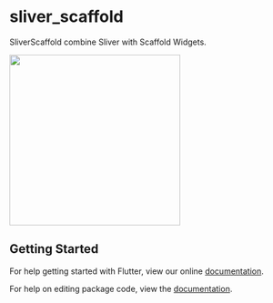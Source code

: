 # sliver_scaffold

SliverScaffold combine Sliver with Scaffold Widgets.


<image src="https://github.com/amarildolacerda/flutter_dart/blob/master/sliver_scaffold/sliverscaffold.jpg" height="300em"/>





## Getting Started

For help getting started with Flutter, view our online [documentation](https://flutter.io/).

For help on editing package code, view the [documentation](https://flutter.io/developing-packages/).
